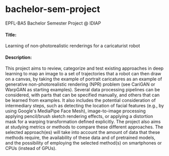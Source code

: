 # bachelor-sem-project
EPFL-BA5 Bachelor Semester Project @ IDIAP



#### Title:
Learning of non-photorealistic renderings for a caricaturist robot 

#### Description:
This project aims to review, categorize and test existing approaches in deep learning to map an image to a set of trajectories that a robot can then draw on a canvas, by taking the example of portrait caricatures as an example of generative non-photorealistic rendering (NPR) problem (see CariGAN or WarpGAN as starting examples). Several data processing pipelines can be considered, with parts that can be specified manually, and others that can be learned from examples. It also includes the potential consideration of intermediary steps, such as detecting the location of facial features (e.g., by using Google's MediaPipe Face Mesh), image-to-image processing applying pencil/brush sketch rendering effects, or applying a distortion mask for a warping transformation defined explicitly. The project also aims at studying metrics or methods to compare these different approaches. The selected approach(es) will take into account the amount of data that these methods require, the availability of these data and of pretrained models, and the possibility of employing the selected method(s) on smartphones or CPUs (instead of GPUs).
